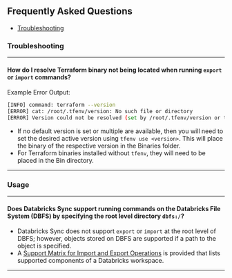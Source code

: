 ## Frequently Asked Questions
* [Troubleshooting](https://github.com/databrickslabs/databricks-sync/blob/master/docs/faq.md#troubleshooting)

### Troubleshooting

---

#### How do I resolve Terraform binary not being located when running `export` or `import` commands?

Example Error Output:
```bash
[INFO] command: terraform --version
[ERROR] cat: /root/.tfenv/version: No such file or directory
[ERROR] Version could not be resolved (set by /root/.tfenv/version or tfenv use <version>) Traceback (most recent call last): File "/usr/local/bin/databricks-sync", line 8, in <module> sys.exit(cli())
```

* If no default version is set or multiple are available, then you will need to set the desired active version using `tfenv use <version>`. This will place the binary of the respective version in the Binaries folder.
* For Terraform binaries installed without `tfenv`, they will need to be placed in the Bin directory.
---

### Usage

---

#### Does Databricks Sync support running commands on the Databricks File System (DBFS) by specifying the root level directory `dbfs:/`?

* Databricks Sync does not support `export` or `import` at the root level of DBFS; however, objects stored on DBFS are supported if a path to the object is specified.
* A [Support Matrix for Import and Export Operations](https://github.com/databrickslabs/databricks-sync#support-matrix-for-import-and-export-operations) is provided that lists supported components of a Databricks workspace.

---
